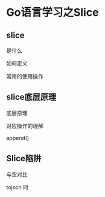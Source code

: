 # Go语言学习之Slice

## slice

是什么

如何定义

常用的使用操作

## slice底层原理

底层原理

对应操作的理解

append()

## Slice陷阱



与空对比

tojson 时  